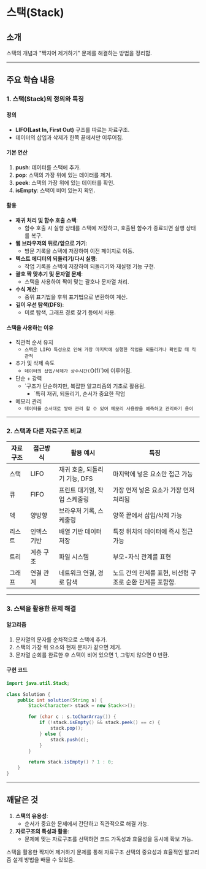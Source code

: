 # 스택(Stack) 

## 소개
스택의 개념과 "짝지어 제거하기" 문제를 해결하는 방법을 정리함.

---

## 주요 학습 내용

### 1. 스택(Stack)의 정의와 특징
#### 정의
- **LIFO(Last In, First Out)** 구조를 따르는 자료구조.
- 데이터의 삽입과 삭제가 한쪽 끝에서만 이루어짐.

#### 기본 연산
1. **push**: 데이터를 스택에 추가.
2. **pop**: 스택의 가장 위에 있는 데이터를 제거.
3. **peek**: 스택의 가장 위에 있는 데이터를 확인.
4. **isEmpty**: 스택이 비어 있는지 확인.

#### 활용
- **재귀 처리 및 함수 호출 스택**:
  - 함수 호출 시 실행 상태를 스택에 저장하고, 호출된 함수가 종료되면 실행 상태를 복구.
- **웹 브라우저의 뒤로/앞으로 가기**:
  - 방문 기록을 스택에 저장하여 이전 페이지로 이동.
- **텍스트 에디터의 되돌리기/다시 실행**:
  - 작업 기록을 스택에 저장하여 되돌리기와 재실행 기능 구현.
- **괄호 짝 맞추기 및 문자열 문제**:
  - 스택을 사용하여 짝이 맞는 괄호나 문자열 처리.
- **수식 계산**:
  - 중위 표기법을 후위 표기법으로 변환하여 계산.
- **깊이 우선 탐색(DFS)**:
  - 미로 탐색, 그래프 경로 찾기 등에서 사용.


#### 스택을 사용하는 이유
- 직관적 순서 유지
	- `스택은 LIFO 특성으로 인해 가장 마지막에 실행한 작업을 되돌리거나 확인할 때 직관적`
- 추가 및 삭제 속도
	- `데이터의 삽입/삭제가 상수시간(`O(1)`)에 이루어짐. 
- 단순 + 강력
  - `구조가 단순하지만, 복잡한 알고리즘의 기초로 활용됨. 
	- `특히 재귀, 되돌리기, 순서가 중요한 작업
- 메모리 관리
	- `데이터를 순서대로 쌓아 관리 할 수 있어 메모리 사용량을 예측하고 관리하기 용이`


---
### 2. 스택과 다른 자료구조 비교
| 자료구조 | 접근방식   | 활용 예시                | 특징                                             |
|----------|------------|-------------------------|-------------------------------------------------|
| 스택     | LIFO       | 재귀 호출, 되돌리기 기능, DFS | 마지막에 넣은 요소만 접근 가능                            |
| 큐       | FIFO       | 프린트 대기열, 작업 스케줄링 | 가장 먼저 넣은 요소가 가장 먼저 처리됨                     |
| 덱       | 양방향     | 브라우저 기록, 스케줄링     | 양쪽 끝에서 삽입/삭제 가능                                 |
| 리스트    | 인덱스 기반 | 배열 기반 데이터 저장       | 특정 위치의 데이터에 즉시 접근 가능                         |
| 트리     | 계층 구조   | 파일 시스템              | 부모-자식 관계를 표현                                      |
| 그래프    | 연결 관계   | 네트워크 연결, 경로 탐색   | 노드 간의 관계를 표현, 비선형 구조로 순환 관계를 포함함.       |

---

### 3. 스택을 활용한 문제 해결
#### 알고리즘
1. 문자열의 문자를 순차적으로 스택에 추가.
2. 스택의 가장 위 요소와 현재 문자가 같으면 제거.
3. 문자열 순회를 완료한 후 스택이 비어 있으면 1, 그렇지 않으면 0 반환.

#### 구현 코드
```java
import java.util.Stack;

class Solution {
    public int solution(String s) {
        Stack<Character> stack = new Stack<>();

        for (char c : s.toCharArray()) {
            if (!stack.isEmpty() && stack.peek() == c) {
                stack.pop();
            } else {
                stack.push(c);
            }
        }

        return stack.isEmpty() ? 1 : 0;
    }
}
```


---

## 깨달은 것
1. **스택의 유용성**:
   - 순서가 중요한 문제에서 간단하고 직관적으로 해결 가능.
2. **자료구조의 특성과 활용**:
   - 문제에 맞는 자료구조를 선택하면 코드 가독성과 효율성을 동시에 확보 가능.

스택을 활용한 짝지어 제거하기 문제를 통해 자료구조 선택의 중요성과 효율적인 알고리즘 설계 방법을 배울 수 있었음.

